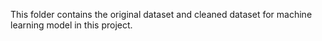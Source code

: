 This folder contains the original dataset and cleaned dataset for machine learning model in this project.
